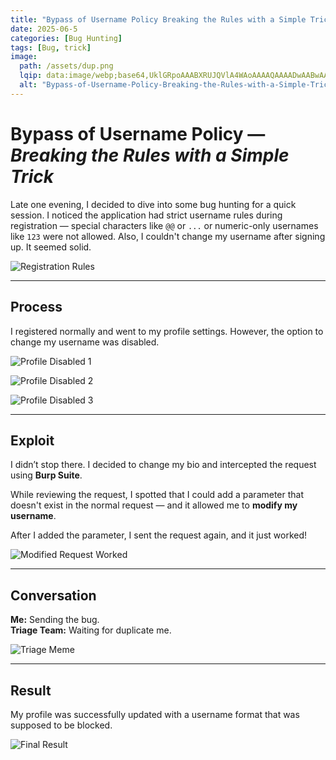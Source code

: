 ```yaml
---
title: "Bypass of Username Policy Breaking the Rules with a Simple Trick"
date: 2025-06-5
categories: [Bug Hunting]
tags: [Bug, trick]
image:
  path: /assets/dup.png
  lqip: data:image/webp;base64,UklGRpoAAABXRUJQVlA4WAoAAAAQAAAADwAABwAAQUxQSDIAAAARL0AmbZurmr57yyIiqE8oiG0bejIYEQTgqiDA9vqnsUSI6H+oAERp2HZ65qP/VIAWAFZQOCBCAAAA8AEAnQEqEAAIAAVAfCWkAALp8sF8rgRgAP7o9FDvMCkMde9PK7euH5M1m6VWoDXf2FkP3BqV0ZYbO6NA/VFIAAAA
  alt: "Bypass-of-Username-Policy-Breaking-the-Rules-with-a-Simple-Trick — blog writeup cover"
---
```


# Bypass of Username Policy — *Breaking the Rules with a Simple Trick*

Late one evening, I decided to dive into some bug hunting for a quick session. I noticed the application had strict username rules during registration — special characters like `@@` or `...` or numeric-only usernames like `123` were not allowed. Also, I couldn't change my username after signing up. It seemed solid.  

![Registration Rules](https://mrci0x1.gitbook.io/home/~gitbook/image?url=https%3A%2F%2F2226553737-files.gitbook.io%2F~%2Ffiles%2Fv0%2Fb%2Fgitbook-x-prod.appspot.com%2Fo%2Fspaces%252FGuulzzy1AvWrJMh0trBB%252Fuploads%252FtTpKz6XKyyqjPmis9dLg%252FScreenshot%25202024-10-31%2520235138.png%3Falt%3Dmedia%26token%3D6e20ed1f-5938-4e30-8c0b-9cd1cc76c9bb&width=768&dpr=1&quality=100&sign=dfbbb00&sv=2)

---

## Process

I registered normally and went to my profile settings. However, the option to change my username was disabled.  

![Profile Disabled 1](https://mrci0x1.gitbook.io/home/~gitbook/image?url=https%3A%2F%2F2226553737-files.gitbook.io%2F~%2Ffiles%2Fv0%2Fb%2Fgitbook-x-prod.appspot.com%2Fo%2Fspaces%252FGuulzzy1AvWrJMh0trBB%252Fuploads%252FEz8IDhsGj5ATFEiiA482%252FScreenshot%25202024-10-31%2520235739.png%3Falt%3Dmedia%26token%3Da0cbc099-33d4-41f4-a838-3b46863e2056&width=768&dpr=1&quality=100&sign=39d3ba30&sv=2)  

![Profile Disabled 2](https://mrci0x1.gitbook.io/home/~gitbook/image?url=https%3A%2F%2F2226553737-files.gitbook.io%2F~%2Ffiles%2Fv0%2Fb%2Fgitbook-x-prod.appspot.com%2Fo%2Fspaces%252FGuulzzy1AvWrJMh0trBB%252Fuploads%252FTmWjOWTmXznm1yWVCyaB%252FScreenshot%25202024-11-01%2520000030.png%3Falt%3Dmedia%26token%3D74d06d70-01f2-4a8f-b04e-51e757074a05&width=768&dpr=1&quality=100&sign=d9eaf792&sv=2)  

![Profile Disabled 3](https://mrci0x1.gitbook.io/home/~gitbook/image?url=https%3A%2F%2F2226553737-files.gitbook.io%2F~%2Ffiles%2Fv0%2Fb%2Fgitbook-x-prod.appspot.com%2Fo%2Fspaces%252FGuulzzy1AvWrJMh0trBB%252Fuploads%252FxtUHOzl0VoLd8xq3dFEP%252FScreenshot%25202024-11-01%2520000257.png%3Falt%3Dmedia%26token%3Da2858ac8-e464-4bf8-9297-14ad22aa5c0b&width=768&dpr=1&quality=100&sign=b4678743&sv=2)  

---

## Exploit

I didn’t stop there. I decided to change my bio and intercepted the request using **Burp Suite**.  

While reviewing the request, I spotted that I could add a parameter that doesn't exist in the normal request — and it allowed me to **modify my username**.  

After I added the parameter, I sent the request again, and it just worked!  

![Modified Request Worked](https://mrci0x1.gitbook.io/home/~gitbook/image?url=https%3A%2F%2F2226553737-files.gitbook.io%2F~%2Ffiles%2Fv0%2Fb%2Fgitbook-x-prod.appspot.com%2Fo%2Fspaces%252FGuulzzy1AvWrJMh0trBB%252Fuploads%252FF1A2FRWaZL6KsmnEmzmV%252FScreenshot%25202024-11-01%2520000639.png%3Falt%3Dmedia%26token%3D1e601867-5ba9-4662-9a09-c427b2a0a283&width=768&dpr=1&quality=100&sign=62301306&sv=2)  

---

##  Conversation

**Me:** Sending the bug.  
**Triage Team:** Waiting for duplicate me.  

![Triage Meme](https://mrci0x1.gitbook.io/home/~gitbook/image?url=https%3A%2F%2F2226553737-files.gitbook.io%2F~%2Ffiles%2Fv0%2Fb%2Fgitbook-x-prod.appspot.com%2Fo%2Fspaces%252FGuulzzy1AvWrJMh0trBB%252Fuploads%252FV5TDYdgRNcBHRdRAZRwu%252FGYmL0WmXIAA4wEE.jpeg%3Falt%3Dmedia%26token%3D060af396-7907-442e-b7c9-2bddd507703f&width=768&dpr=1&quality=100&sign=a153d17&sv=2)

---

## Result

My profile was successfully updated with a username format that was supposed to be blocked.  

![Final Result](https://mrci0x1.gitbook.io/home/~gitbook/image?url=https%3A%2F%2F2226553737-files.gitbook.io%2F~%2Ffiles%2Fv0%2Fb%2Fgitbook-x-prod.appspot.com%2Fo%2Fspaces%252FGuulzzy1AvWrJMh0trBB%252Fuploads%252FHpYoTRYAdmM0CizV2OlC%252Fimage.png%3Falt%3Dmedia%26token%3D823c96e3-c132-402d-8d9f-f8f3e4d0b56c&width=768&dpr=1&quality=100&sign=25c9e5f0&sv=2)
